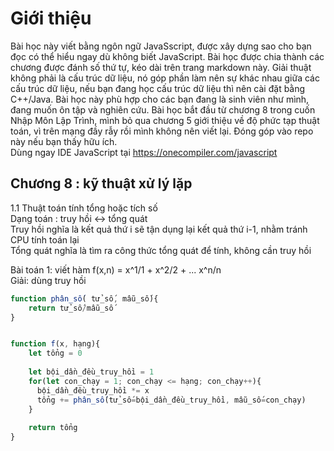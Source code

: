 # Giới thiệu
Bài học này viết bằng ngôn ngữ JavaSscript, được xây dựng sao cho bạn đọc có thể hiểu ngay dù không biết JavaScript. Bài học được chia thành các chương được đánh số thứ tự, kéo dài trên trang markdown này. Giải thuật không phải là cấu trúc dữ liệu, nó góp phần làm nên sự khác nhau giữa các cấu trúc dữ liệu, nếu bạn đang học cấu trúc dữ liệu thì nên cài đặt bằng C++/Java. Bài học này phù hợp cho các bạn đang là sinh viên như mình, đang muốn ôn tập và nghiên cứu. Bài học bắt đầu từ chương 8 trong cuốn Nhập Môn Lập Trình, mình bỏ qua chương 5 giới thiệu về độ phức tạp thuật toán, vì trên mạng đầy rẫy rồi mình không nên viết lại. Đóng góp vào repo này nếu bạn thấy hữu ích.  
Dùng ngay IDE JavaScript tại https://onecompiler.com/javascript  
## Chương 8 : kỹ thuật xử lý lặp
1.1 Thuật toán tính tổng hoặc tích số  
Dạng toán : truy hồi <-> tổng quát  
Truy hồi nghĩa là kết quả thứ i sẽ tận dụng lại kết quả thứ i-1, nhằm tránh CPU tính toán lại    
Tổng quát nghĩa là tìm ra công thức tổng quát để tính, không cần truy hồi

Bài toán 1: viết hàm f(x,n) = x^1/1 + x^2/2 + ... x^n/n  
Giải: dùng truy hồi
```js
function phân_số( tử_số, mẫu_số){
    return tử_số/mẫu_số
}


function f(x, hạng){
    let tổng = 0
  
    let bội_dần_đều_truy_hồi = 1
    for(let con_chạy = 1; con_chạy <= hạng; con_chạy++){
      bội_dần_đều_truy_hồi *= x
      tổng += phân_số(tử_số=bội_dần_đều_truy_hồi, mẫu_số=con_chạy)
    }
  
    return tổng
}
```
